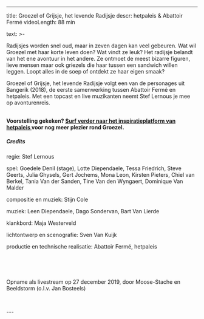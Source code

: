 
---
title: Groezel of Grijsje, het levende Radijsje
descr: hetpaleis & Abattoir Fermé
videoLength: 88 min

text: >-
  <p>Radijsjes worden snel oud, maar in zeven dagen kan veel gebeuren. Wat wil Groezel met haar korte leven doen? Wat vindt ze leuk? Het radijsje belandt van het ene avontuur in het andere. Ze ontmoet de meest bizarre figuren, lieve mensen maar ook griezels die haar tussen een sandwich willen leggen. Loopt alles in de soep of ontdekt ze haar eigen smaak?</p><p>Groezel of Grijsje, het levende Radijsje volgt een van de personages uit Bangerik (2018), de eerste samenwerking tussen Abattoir Fermé en hetpaleis. Met een topcast en live muzikanten neemt Stef Lernous je mee op avonturenreis. <br>‍</p><p><strong>Voorstelling gekeken? </strong><a href="https://www.spothetpaleis.be/spot/groezel-of-grijsje-het-levende-radijsje/" target="_blank"><strong>Surf verder naar het inspiratieplatform van hetpaleis </strong></a><strong>voor nog meer plezier rond Groezel.</strong></p><h5>Credits </h5><p>regie: Stef Lernous</p><p>spel: Goedele Denil (stage), Lotte Diependaele, Tessa Friedrich, Steve Geerts, Julia Ghysels, Gert Jochems, Mona Leon, Kirsten Pieters, Chiel van Berkel, Tania Van der Sanden, Tine Van den Wyngaert, Dominique Van Malder</p><p>compositie en muziek: Stijn Cole</p><p>muziek: Leen Diependaele, Dago Sondervan, Bart Van Lierde</p><p>klankbord: Maja Westerveld</p><p>lichtontwerp en scenografie: Sven Van Kuijk</p><p>productie en technische realisatie: Abattoir Fermé, hetpaleis</p><p>‍</p><p>‍</p><p>Opname als livestream op 27 december 2019, door Moose-Stache en Beeldstorm (o.l.v. Jan Bosteels)</p><p><br></p>
---

